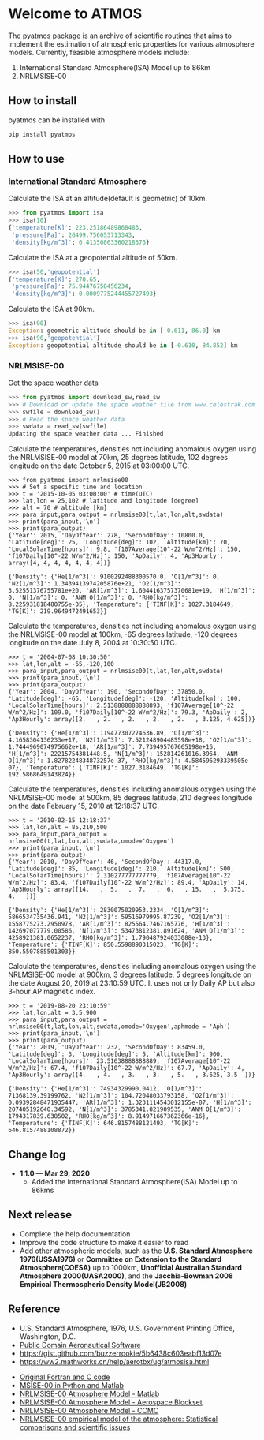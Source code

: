 # Welcome to ATMOS

The pyatmos package is an archive of scientific routines that aims to implement the estimation of atmospheric properties for various atmosphere models. Currently, feasible atmosphere models include:

1. International Standard Atmosphere(ISA) Model up to 86km
2. NRLMSISE-00

## How to install

pyatmos can be installed with

```sh
pip install pyatmos
```

## How to use

### International Standard Atmosphere

Calculate the ISA at an altitude(default is geometric) of 10km.

```python
>>> from pyatmos import isa
>>> isa(10)
{'temperature[K]': 223.25186489868483,
 'pressure[Pa]': 26499.756053713343,
 'density[kg/m^3]': 0.41350863360218376}
```

Calculate the ISA at a geopotential altitude of 50km.

```python
>>> isa(50,'geopotential')
{'temperature[K]': 270.65,
 'pressure[Pa]': 75.94476758456234,
 'density[kg/m^3]': 0.0009775244455727493}
```

Calculate the ISA at 90km.

```python
>>> isa(90)
Exception: geometric altitude should be in [-0.611, 86.0] km
>>> isa(90,'geopotential')    
Exception: geopotential altitude should be in [-0.610, 84.852] km    
```

### NRLMSISE-00

Get the space weather data

```python
>>> from pyatmos import download_sw,read_sw
>>> # Download or update the space weather file from www.celestrak.com
>>> swfile = download_sw() 
>>> # Read the space weather data
>>> swdata = read_sw(swfile) 
Updating the space weather data ... Finished
```

Calculate the temperatures, densities not including anomalous oxygen using the NRLMSISE-00 model at 70km, 25 degrees latitude, 102 degrees longitude on the date October 5, 2015 at 03:00:00 UTC.

```
>>> from pyatmos import nrlmsise00
>>> # Set a specific time and location
>>> t = '2015-10-05 03:00:00' # time(UTC)
>>> lat,lon = 25,102 # latitude and longitude [degree]
>>> alt = 70 # altitude [km]
>>> para_input,para_output = nrlmsise00(t,lat,lon,alt,swdata)
>>> print(para_input,'\n')
>>> print(para_output)
{'Year': 2015, 'DayOfYear': 278, 'SecondOfDay': 10800.0, 'Latitude[deg]': 25, 'Longitude[deg]': 102, 'Altitude[km]': 70, 'LocalSolarTime[hours]': 9.8, 'f107Average[10^-22 W/m^2/Hz]': 150, 'f107Daily[10^-22 W/m^2/Hz]': 150, 'ApDaily': 4, 'Ap3Hourly': array([4, 4, 4, 4, 4, 4, 4])} 

{'Density': {'He[1/m^3]': 9100292488300570.0, 'O[1/m^3]': 0, 'N2[1/m^3]': 1.3439413974205876e+21, 'O2[1/m^3]': 3.52551376755781e+20, 'AR[1/m^3]': 1.6044163757370681e+19, 'H[1/m^3]': 0, 'N[1/m^3]': 0, 'ANM O[1/m^3]': 0, 'RHO[kg/m^3]': 8.225931818480755e-05}, 'Temperature': {'TINF[K]': 1027.3184649, 'TG[K]': 219.9649472491653}}
```

Calculate the temperatures, densities not including anomalous oxygen using the NRLMSISE-00 model at 100km, -65 degrees latitude, -120 degrees longitude on the date July 8, 2004 at 10:30:50 UTC.

```
>>> t = '2004-07-08 10:30:50' 
>>> lat,lon,alt = -65,-120,100 
>>> para_input,para_output = nrlmsise00(t,lat,lon,alt,swdata)
>>> print(para_input,'\n')
>>> print(para_output)
{'Year': 2004, 'DayOfYear': 190, 'SecondOfDay': 37850.0, 'Latitude[deg]': -65, 'Longitude[deg]': -120, 'Altitude[km]': 100, 'LocalSolarTime[hours]': 2.5138888888888893, 'f107Average[10^-22 W/m^2/Hz]': 109.0, 'f107Daily[10^-22 W/m^2/Hz]': 79.3, 'ApDaily': 2, 'Ap3Hourly': array([2.   , 2.   , 2.   , 2.   , 2.   , 3.125, 4.625])} 

{'Density': {'He[1/m^3]': 119477307274636.89, 'O[1/m^3]': 4.1658304136233e+17, 'N2[1/m^3]': 7.521248904485598e+18, 'O2[1/m^3]': 1.7444969074975662e+18, 'AR[1/m^3]': 7.739495767665198e+16, 'H[1/m^3]': 22215754381448.5, 'N[1/m^3]': 152814261016.3964, 'ANM O[1/m^3]': 1.8278224834873257e-37, 'RHO[kg/m^3]': 4.584596293339505e-07}, 'Temperature': {'TINF[K]': 1027.3184649, 'TG[K]': 192.5868649143824}}
```

Calculate the temperatures, densities including anomalous oxygen using the NRLMSISE-00 model at 500km, 85 degrees latitude, 210 degrees longitude on the date February 15, 2010 at 12:18:37 UTC.

```
>>> t = '2010-02-15 12:18:37' 
>>> lat,lon,alt = 85,210,500 
>>> para_input,para_output = nrlmsise00(t,lat,lon,alt,swdata,omode='Oxygen')
>>> print(para_input,'\n')
>>> print(para_output)
{'Year': 2010, 'DayOfYear': 46, 'SecondOfDay': 44317.0, 'Latitude[deg]': 85, 'Longitude[deg]': 210, 'Altitude[km]': 500, 'LocalSolarTime[hours]': 2.310277777777779, 'f107Average[10^-22 W/m^2/Hz]': 83.4, 'f107Daily[10^-22 W/m^2/Hz]': 89.4, 'ApDaily': 14, 'Ap3Hourly': array([14.   ,  5.   ,  7.   ,  6.   , 15.   ,  5.375,  4.   ])} 

{'Density': {'He[1/m^3]': 2830075020953.2334, 'O[1/m^3]': 5866534735436.941, 'N2[1/m^3]': 59516979995.87239, 'O2[1/m^3]': 1558775273.2950978, 'AR[1/m^3]': 825564.7467165776, 'H[1/m^3]': 142697077779.00586, 'N[1/m^3]': 53473812381.891624, 'ANM O[1/m^3]': 4258921381.0652237, 'RHO[kg/m^3]': 1.790487924033088e-13}, 'Temperature': {'TINF[K]': 850.5598890315023, 'TG[K]': 850.5507885501303}}
```

Calculate the temperatures, densities including anomalous oxygen using the NRLMSISE-00 model at 900km, 3 degrees latitude, 5 degrees longitude on the date August 20, 2019 at 23:10:59 UTC. It uses not only Daily AP but also 3-hour AP magnetic index.

```
>>> t = '2019-08-20 23:10:59' 
>>> lat,lon,alt = 3,5,900 
>>> para_input,para_output = nrlmsise00(t,lat,lon,alt,swdata,omode='Oxygen',aphmode = 'Aph')
>>> print(para_input,'\n')
>>> print(para_output)
{'Year': 2019, 'DayOfYear': 232, 'SecondOfDay': 83459.0, 'Latitude[deg]': 3, 'Longitude[deg]': 5, 'Altitude[km]': 900, 'LocalSolarTime[hours]': 23.51638888888889, 'f107Average[10^-22 W/m^2/Hz]': 67.4, 'f107Daily[10^-22 W/m^2/Hz]': 67.7, 'ApDaily': 4, 'Ap3Hourly': array([4.   , 4.   , 3.   , 3.   , 5.   , 3.625, 3.5  ])} 

{'Density': {'He[1/m^3]': 74934329990.0412, 'O[1/m^3]': 71368139.39199762, 'N2[1/m^3]': 104.72048033793158, 'O2[1/m^3]': 0.09392848471935447, 'AR[1/m^3]': 1.3231114543012155e-07, 'H[1/m^3]': 207405192640.34592, 'N[1/m^3]': 3785341.821909535, 'ANM O[1/m^3]': 1794317839.638502, 'RHO[kg/m^3]': 8.914971667362366e-16}, 'Temperature': {'TINF[K]': 646.8157488121493, 'TG[K]': 646.8157488108872}}
```

## Change log
- **1.1.0 — Mar 29,  2020**
  - Added the International Standard Atmosphere(ISA) Model up to 86kms  

## Next release

- Complete the help documentation
- Improve the code structure to make it easier to read
- Add other atmospheric models, such as the **U.S. Standard Atmosphere 1976(USSA1976)** or **Committee on Extension to the Standard Atmosphere(COESA)** up to 1000km, **Unofficial Australian Standard Atmosphere 2000(UASA2000)**, and the **Jacchia-Bowman 2008 Empirical Thermospheric Density Model(JB2008)**

## Reference

- U.S. Standard Atmosphere, 1976, U.S. Government Printing Office, Washington, D.C. 
- [Public Domain Aeronautical Software](http://www.pdas.com/atmos.html) 
- https://gist.github.com/buzzerrookie/5b6438c603eabf13d07e
- https://ww2.mathworks.cn/help/aerotbx/ug/atmosisa.html

* [Original Fortran and C code](https://ccmc.gsfc.nasa.gov/pub/modelweb/atmospheric/msis/)
* [MSISE-00 in Python and Matlab](https://github.com/space-physics/msise00)
* [NRLMSISE-00 Atmosphere Model - Matlab](https://ww2.mathworks.cn/matlabcentral/fileexchange/56253-nrlmsise-00-atmosphere-model?requestedDomain=zh)
* [NRLMSISE-00 Atmosphere Model - Aerospace Blockset](https://www.mathworks.com/help/aeroblks/nrlmsise00atmospheremodel.html?requestedDomain=)
* [NRLMSISE-00 Atmosphere Model - CCMC](https://ccmc.gsfc.nasa.gov/modelweb/models/nrlmsise00.php)
* [NRLMSISE-00 empirical model of the atmosphere: Statistical comparisons and scientific issues](http://onlinelibrary.wiley.com/doi/10.1029/2002JA009430/pdf)

